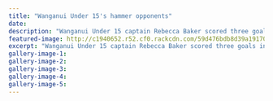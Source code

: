 ```yaml
---
title: "Wanganui Under 15's hammer opponents"
date: 
description: "Wanganui Under 15 captain Rebecca Baker scored three goals in the win over Manawatu B in Timaru..."
featured-image: http://c1940652.r52.cf0.rackcdn.com/59d476bdb8d39a19170006b2/Rebecca-Baker-U15-2-Oct-2017-chron.jpg
excerpt: "Wanganui Under 15 captain Rebecca Baker scored three goals in the win over Manawatu B in Timaru."
gallery-image-1: 
gallery-image-2: 
gallery-image-3: 
gallery-image-4: 
gallery-image-5: 
---
```

